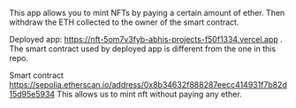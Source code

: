 This app allows you to mint NFTs by paying a certain amount of ether.
Then withdraw the ETH collected to the owner of the smart contract.

Deployed app: https://nft-5om7v3fyb-abhis-projects-f50f1334.vercel.app .
The smart contract used by deployed app is different from the one in this repo.

Smart contract https://sepolia.etherscan.io/address/0x8b34632f888287eecc414931f7b82d15d95e5934 This allows us to mint nft without paying any ether.
